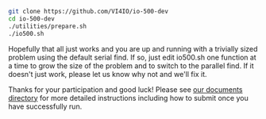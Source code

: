 ```bash
git clone https://github.com/VI4IO/io-500-dev
cd io-500-dev
./utilities/prepare.sh
./io500.sh
```

Hopefully that all just works and you are up and running with a trivially sized problem using the default serial find.  If so, just edit io500.sh one function at a time to grow the size of the problem and to switch to the parallel find.  If it doesn't just work, please let us know why not and we'll fix it.

Thanks for your participation and good luck!  Please see [our documents directory](https://github.com/VI4IO/io-500-dev/tree/master/doc) for more detailed instructions including how to submit once you have successfully run.
